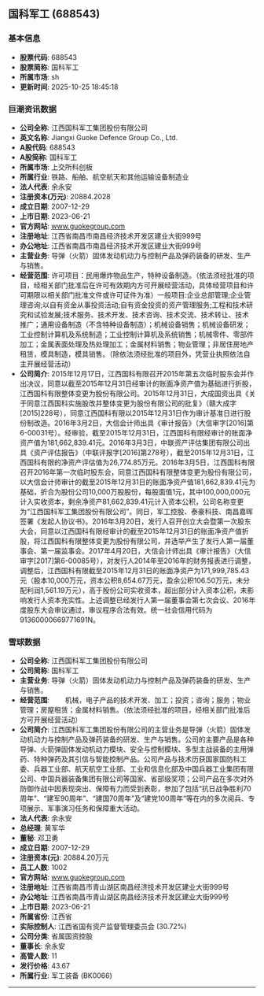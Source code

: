 ## 国科军工 (688543)

### 基本信息

- **股票代码**: 688543
- **股票简称**: 国科军工
- **所属市场**: sh
- **更新时间**: 2025-10-25 18:45:18

### 巨潮资讯数据

- **公司全称**: 江西国科军工集团股份有限公司
- **英文名称**: Jiangxi Guoke Defence Group Co., Ltd.
- **A股代码**: 688543
- **A股简称**: 国科军工
- **所属市场**: 上交所科创板
- **所属行业**: 铁路、船舶、航空航天和其他运输设备制造业
- **法人代表**: 余永安
- **注册资本(万元)**: 20884.2028
- **成立日期**: 2007-12-29
- **上市日期**: 2023-06-21
- **官方网站**: www.guokegroup.com
- **注册地址**: 江西省南昌市南昌经济技术开发区建业大街999号
- **办公地址**: 江西省南昌市南昌经济技术开发区建业大街999号
- **主营业务**: 导弹（火箭）固体发动机动力与控制产品及弹药装备的研发、生产与销售。
- **经营范围**: 许可项目：民用爆炸物品生产，特种设备制造。（依法须经批准的项目，经相关部门批准后在许可有效期内方可开展经营活动，具体经营项目和许可期限以相关部门批准文件或许可证件为准）一般项目:企业总部管理;企业管理咨询;以自有资金从事投资活动;自有资金投资的资产管理服务;工程和技术研究和试验发展;技术服务、技术开发、技术咨询、技术交流、技术转让、技术推广；通用设备制造（不含特种设备制造）；机械设备销售；机械设备研发；工业控制计算机及系统制造；工业控制计算机及系统销售；机械零件、零部件加工；金属表面处理及热处理加工；金属材料销售；物业管理；非居住房地产租赁，模具制造，模具销售。（除依法须经批准的项目外，凭营业执照依法自主开展经营活动）
- **公司简介**: 2015年12月17日，江西国科有限召开2015年第五次临时股东会并作出决议，同意以截至2015年12月31日经审计的账面净资产值为基础进行折股，江西国科有限整体变更为股份有限公司。2015年12月31日，大成国资出具《关于同意江西国科实施股改并整体变更为股份有限公司的批复》（赣大成字[2015]228号），同意江西国科有限以2015年12月31日作为审计基准日进行股份制改造。2016年3月2日，大信会计师出具《审计报告》（大信审字[2016]第6-00031号）。经审验，截至2015年12月31日，江西国科有限经审计的账面净资产值为181,662,839.41元。2016年3月3日，中联资产评估集团有限公司出具《资产评估报告》（中联评报字[2016]第278号），截至2015年12月31日，江西国科有限的净资产评估值为26,774.85万元。2016年3月5日，江西国科有限召开2016年第一次临时股东会，同意江西国科有限整体变更为股份有限公司，以大信会计师审计的截至2015年12月31日的账面净资产值181,662,839.41元为基础，折合为股份公司10,000万股股份，每股面值1元，其中100,000,000元计入实收资本，剩余净资产81,662,839.41元计入资本公积，公司名称变更为“江西国科军工集团股份有限公司”。同日，军工控股、泰豪科技、南昌嘉晖签署《发起人协议书》。2016年3月20日，发行人召开创立大会暨第一次股东大会，同意以江西国科有限经审计的截至2015年12月31日的账面净资产值折股，将江西国科有限整体变更为股份有限公司，并选举产生了发行人第一届董事会、第一届监事会。2017年4月20日，大信会计师出具《审计报告》（大信审字[2017]第6-00085号），对发行人2014年至2016年的财务报表进行调整，调整后，江西国科有限截至2015年12月31日的账面净资产为171,999,785.43元（股本10,000万元，资本公积8,654.67万元，盈余公积106.50万元，未分配利润1,561.19万元），高于股份公司实收资本，超出部分计入资本公积，未影响发行人资本充实性。上述调整已经发行人第一届董事会第七次会议、2016年度股东大会审议通过，审议程序合法有效。统一社会信用代码为91360000669771691N。

### 雪球数据

- **公司全称**: 江西国科军工集团股份有限公司
- **公司简称**: 国科军工
- **主营业务**: 导弹（火箭）固体发动机动力与控制产品及弹药装备的研发、生产与销售。
- **经营范围**: 　　机械，电子产品的技术开发、加工；投资；咨询；服务；物业管理；房屋租赁；金属材料销售。（依法须经批准的项目，经相关部门批准后方可开展经营活动）
- **公司简介**: 江西国科军工集团股份有限公司的主营业务是导弹（火箭）固体发动机动力与控制产品及弹药装备的研发、生产与销售。公司的主要产品是各种导弹、火箭弹固体发动机动力模块、安全与控制模块、多型主战装备的主用弹药、特种弹药及其引信与智能控制产品。公司产品与技术历获国家国防科工委、兵器工业部、航天航空工业部、工业和信息化部及中国兵器工业集团有限公司、中国兵器装备集团有限公司等国家、省部级奖项；公司产品在多次对外防御作战中因表现突出、保障有力而受到表彰，参加了包括“抗日战争胜利70周年”、“建军90周年”、“建国70周年”及“建党100周年”等在内的多次阅兵、专项展示、军事演习任务和保障重大活动。
- **法人代表**: 余永安
- **总经理**: 黄军华
- **董秘**: 邓卫勇
- **成立日期**: 2007-12-29
- **注册资本(元)**: 20884.20万元
- **员工人数**: 1002
- **官方网站**: www.guokegroup.com
- **注册地址**: 江西省南昌市青山湖区南昌经济技术开发区建业大街999号
- **办公地址**: 江西省南昌市青山湖区南昌经济技术开发区建业大街999号
- **上市日期**: 2023-06-21
- **所属省份**: 江西省
- **实际控制人**: 江西省国有资产监督管理委员会 (30.72%)
- **公司分类**: 省属国资控股
- **董事长**: 余永安
- **高管人数**: 11
- **发行价格**: 43.67
- **所属行业**: 军工装备 (BK0066)

---